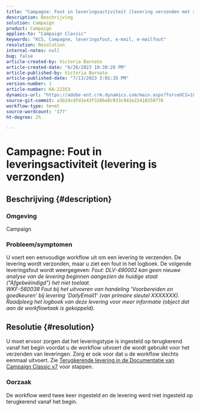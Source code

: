 ```yaml
---
title: "Campagne: Fout in leveringsactiviteit (levering verzonden met succes)"
description: Beschrijving
solution: Campaign
product: Campaign
applies-to: "Campaign Classic"
keywords: "KCS, Campagne, leveringsfout, e-mail, e-mailfout"
resolution: Resolution
internal-notes: null
bug: false
article-created-by: Victoria Barnato
article-created-date: "6/26/2023 10:30:28 PM"
article-published-by: Victoria Barnato
article-published-date: "7/13/2023 3:01:35 PM"
version-number: 1
article-number: KA-22353
dynamics-url: "https://adobe-ent.crm.dynamics.com/main.aspx?forceUCI=1&pagetype=entityrecord&etn=knowledgearticle&id=bebccf09-7114-ee11-8f6e-6045bd006239"
source-git-commit: a3b24cdfd1e43f3286e8c933c942e22410258776
workflow-type: tm+mt
source-wordcount: '177'
ht-degree: 2%

---
```


# Campagne: Fout in leveringsactiviteit (levering is verzonden)

## Beschrijving {#description}


### Omgeving

Campaign

### Probleem/symptomen

U voert een eenvoudige workflow uit om een levering te verzenden. De levering wordt verzonden, maar u ziet een fout in het logboek. De volgende leveringsfout wordt weergegeven:
*Fout: DLV-490002 kan geen nieuwe analyse van de levering beginnen aangezien de huidige staat (&quot;Afgebeëindigd&quot;) het niet toelaat.
<br>WKF-560038 Fout bij het uitvoeren van handeling &#39;Voorbereiden en goedkeuren&#39; bij levering &#39;DailyEmail1&#39; (van primaire sleutel XXXXXXX). Raadpleeg het logboek van deze levering voor meer informatie (object dat aan de workflowtaak is gekoppeld).*


## Resolutie {#resolution}


U moet ervoor zorgen dat het leveringstype is ingesteld op terugkerend vanaf het begin voordat u de workflow uitvoert die wordt gebruikt voor het verzenden van leveringen. Zorg er ook voor dat u de workflow slechts eenmaal uitvoert. Zie [Terugkerende levering in de Documentatie van Campaign Classic v7](https://experienceleague.adobe.com/docs/campaign-classic/using/automating-with-workflows/action-activities/recurring-delivery.html?lang=en) voor stappen.

### Oorzaak

De workflow werd twee keer ingesteld en de levering werd niet ingesteld op terugkerend vanaf het begin.
